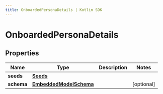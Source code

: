 ```yaml
---
title: OnboardedPersonaDetails | Kotlin SDK
---
```




# OnboardedPersonaDetails

## Properties
Name | Type | Description | Notes
------------ | ------------- | ------------- | -------------
**seeds** | [**Seeds**](Seeds) |  | 
**schema** | [**EmbeddedModelSchema**](EmbeddedModelSchema) |  |  [optional]




